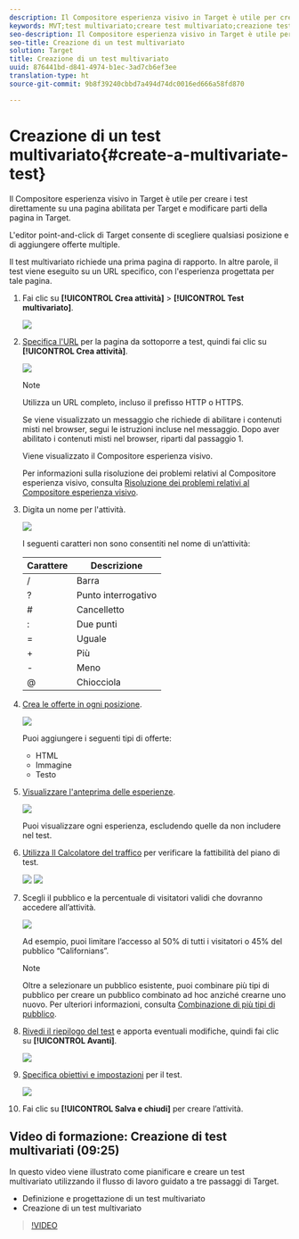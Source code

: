 ```yaml
---
description: Il Compositore esperienza visivo in Target è utile per creare i test direttamente su una pagina abilitata per Target e modificare parti della pagina in Target.
keywords: MVT;test multivariato;creare test multivariato;creazione test multivariato;creare MVT;creazione MVT;come MVT;come test multivariato
seo-description: Il Compositore esperienza visivo in Target è utile per creare i test direttamente su una pagina abilitata per Target e modificare parti della pagina in Target.
seo-title: Creazione di un test multivariato
solution: Target
title: Creazione di un test multivariato
uuid: 876441bd-d841-4974-b1ec-3ad7cb6ef3ee
translation-type: ht
source-git-commit: 9b8f39240cbbd7a494d74dc0016ed666a58fd870

---
```



# Creazione di un test multivariato{#create-a-multivariate-test}

Il Compositore esperienza visivo in Target è utile per creare i test direttamente su una pagina abilitata per Target e modificare parti della pagina in Target.

L&#39;editor point-and-click di Target consente di scegliere qualsiasi posizione e di aggiungere offerte multiple.

Il test multivariato richiede una prima pagina di rapporto. In altre parole, il test viene eseguito su un URL specifico, con l&#39;esperienza progettata per tale pagina.

1. Fai clic su **[!UICONTROL Crea attività]** &gt; **[!UICONTROL Test multivariato]**.

   ![](assets/create_mvt.png)

1. [Specifica l&#39;URL](../../../c-activities/c-multivariate-testing/t-create-multivariate-test/url.md#concept_C12E4A85FF3B4E518E3110F6CF1AF9C0) per la pagina da sottoporre a test, quindi fai clic su **[!UICONTROL Crea attività]**.

   ![](assets/url.png)

   >[!NOTE]
   >
   >Utilizza un URL completo, incluso il prefisso HTTP o HTTPS.

   Se viene visualizzato un messaggio che richiede di abilitare i contenuti misti nel browser, segui le istruzioni incluse nel messaggio. Dopo aver abilitato i contenuti misti nel browser, riparti dal passaggio 1.

   Viene visualizzato il Compositore esperienza visivo.

   Per informazioni sulla risoluzione dei problemi relativi al Compositore esperienza visivo, consulta [Risoluzione dei problemi relativi al Compositore esperienza visivo](../../../c-experiences/c-visual-experience-composer/r-troubleshoot-composer/troubleshoot-composer.md#reference_77743144F10143A3A89D56E116D296E4).
1. Digita un nome per l&#39;attività.

   ![](assets/activityname.png)

   I seguenti caratteri non sono consentiti nel nome di un’attività:

   | Carattere | Descrizione |
   |--- |--- |
   | / | Barra |
   | ? | Punto interrogativo |
   | # | Cancelletto |
   | : | Due punti |
   | = | Uguale |
   | + | Più |
   | - | Meno |
   | @ | Chiocciola |

1. [Crea le offerte in ogni posizione](../../../c-activities/c-multivariate-testing/t-create-multivariate-test/add-offers.md#concept_DCE6B45C30F7419B8EC17AFDEE8D8AA6).

   ![](assets/editoffers.png)

   Puoi aggiungere i seguenti tipi di offerte:

   * HTML
   * Immagine
   * Testo

1. [Visualizzare l&#39;anteprima delle esperienze](../../../c-activities/c-multivariate-testing/t-create-multivariate-test/preview-experiences.md#task_21A700587E88453A9FC2210C0DE53A28).

   ![](assets/preview.png)

   Puoi visualizzare ogni esperienza, escludendo quelle da non includere nel test.
1. [Utilizza Il Calcolatore del traffico](../../../c-activities/c-multivariate-testing/t-create-multivariate-test/traffic-estimator.md#task_71AA6922AFD447EA8C5E610A78ABA714) per verificare la fattibilità del piano di test.

   ![](assets/estimator.png)  ![](assets/estimator2.png)

1. Scegli il pubblico e la percentuale di visitatori validi che dovranno accedere all’attività.

   ![](assets/mvt_audperc.png)

   Ad esempio, puoi limitare l’accesso al 50% di tutti i visitatori o 45% del pubblico “Californians”.

   >[!NOTE]
   >
   >Oltre a selezionare un pubblico esistente, puoi combinare più tipi di pubblico per creare un pubblico combinato ad hoc anziché crearne uno nuovo. Per ulteriori informazioni, consulta [Combinazione di più tipi di pubblico](../../../c-target/combining-multiple-audiences.md#concept_A7386F1EA4394BD2AB72399C225981E5).

1. [Rivedi il riepilogo del test](../../../c-activities/c-multivariate-testing/t-create-multivariate-test/test-summary.md#reference_971AB225963A4DC18EEB5B0E20F0A4A7) e apporta eventuali modifiche, quindi fai clic su **[!UICONTROL Avanti]**.

   ![](assets/mvtflow.png)

1. [Specifica obiettivi e impostazioni](../../../c-activities/c-multivariate-testing/t-create-multivariate-test/goals-and-settings.md#reference_B25389FD6F3A4989801E740364B089CC) per il test.

   ![](assets/settings.png)

1. Fai clic su **[!UICONTROL Salva e chiudi]** per creare l’attività.

## Video di formazione: Creazione di test multivariati (09:25)

In questo video viene illustrato come pianificare e creare un test multivariato utilizzando il flusso di lavoro guidato a tre passaggi di Target.

* Definizione e progettazione di un test multivariato
* Creazione di un test multivariato

>[!VIDEO](https://video.tv.adobe.com/v/17395)
